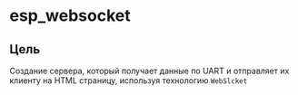 # esp_websocket

## Цель

Создание сервера, который получает данные по UART и отправляет их клиенту на HTML страницу, используя технологию `WebSlcket` 

## 